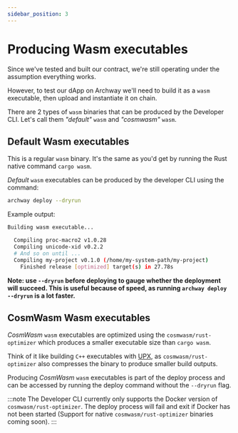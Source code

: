 ```yaml
---
sidebar_position: 3
---
```


# Producing Wasm executables

Since we've tested and built our contract, we're still operating under the assumption everything works. 

However, to test our dApp on Archway we'll need to build it as a `wasm` executable, then upload and instantiate it on chain.

There are 2 types of `wasm` binaries that can be produced by the Developer CLI. Let's call them _"default"_ `wasm` and _"cosmwasm"_ `wasm`. 

## Default Wasm executables
This is a regular `wasm` binary. It's the same as you'd get by running the Rust native command `cargo wasm`. 

_Default_ `wasm` executables can be produced by the developer CLI using the command:
```bash
archway deploy --dryrun
```

Example output:
```bash
Building wasm executable...

  Compiling proc-macro2 v1.0.28
  Compiling unicode-xid v0.2.2
  # And so on until ...
  Compiling my-project v0.1.0 (/home/my-system-path/my-project)
    Finished release [optimized] target(s) in 27.78s
```

**Note: use `--dryrun` before deploying to gauge whether the deployment will succeed. This is useful because of speed, as running `archway deploy --dryrun` is a lot faster.**

## CosmWasm Wasm executables

_CosmWasm_ `wasm` executables are optimized using the `cosmwasm/rust-optimizer` which produces a smaller executable size than `cargo wasm`.

Think of it like building `C++` executables with [UPX](https://upx.github.io/), as `cosmwasm/rust-optimizer` also compresses the binary to produce smaller build outputs.

Producing _CosmWasm_ `wasm` executables is part of the deploy process and can be accessed by running the deploy command without the `--dryrun` flag.

:::note
The Developer CLI currently only supports the Docker version of `cosmwasm/rust-optimizer`. The deploy process will fail and exit if Docker has not been started (Support for native `cosmwasm/rust-optimizer` binaries coming soon).
:::